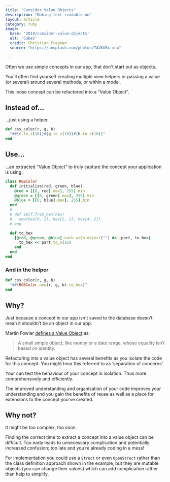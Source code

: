 ```yaml
---
title: "Consider Value Objects"
description: "Making text readable on"
layout: article
category: ruby
image:
  base: '2019/consider-value-objects'
  alt: 'Cubes'
  credit: Christian Fregnan
  source: "https://unsplash.com/photos/TAVKURx-xLw"

---
```


Often we use simple concepts in our app, that don't start out as objects.

You'll often find yourself creating multiple view helpers or passing a value (or several) around several methods, or within a model.

This loose concept can be refactored into a “Value Object”.


## Instead of...

...just using a helper.

```ruby
def css_color(r, g, b)
  "##{r.to_s(16)}#{g.to_s(16)}#{b.to_s(16)}"
end
```

## Use...

...an extracted “Value Object” to truly capture the concept your application is using.

```ruby
class RGBColor
  def initialize(red, green, blue)
    @red = [[0, red].max], 255].min
    @green = [[0, green].max], 255].min
    @blue = [[0, blue].max], 255].min      
  end
  #
  # def self.from_hex(hex)
  #   new(hex[0, 2], hex[2, 2], hex[4, 2])
  # end

  def to_hex
    [@red, @green, @blue].each_with_object("") do |part, to_hex|
      to_hex << part.to_s(16)
    end
  end
end
```

### And in the helper

```ruby
def css_color(r, g, b)
  "##{RGBColor.new(r, g, b).to_hex}"
end
```


## Why?

Just because a concept in our app isn't saved to the database doesn't mean it shouldn’t be an object in our app.

Martin Fowler [defines a Value Object](https://martinfowler.com/eaaCatalog/valueObject.html) as:

> A small simple object, like money or a date range, whose equality isn’t based on identity.

Refactoring into a value object has several benefits as you isolate the code for this concept. You might hear this referred to as ‘separation of concerns’.

Your can test the behaviour of your concept in isolation. Thus more comprehensively and efficiently.

The improved understanding and organisation of your code improves your understanding and you gain the benefits of reuse as well as a place for extensions to the concept you've created.


## Why not?

It might be too complex, too soon.

Finding the correct time to extract a concept into a value object can be difficult. Too early leads to unnecessary complication and potentially increased confusion; too late and you’re already coding in a mess!

For implementation you could use a `Struct` or even `OpenStruct` rather than the class definition approach shown in the example, but they are mutable objects (you can change their values) which can add complication rather than help to simplify.
